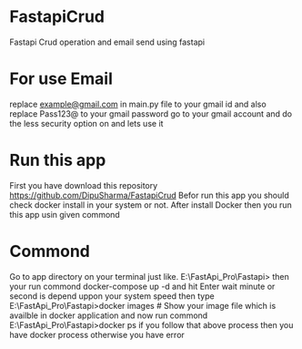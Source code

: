 # FastapiCrud
Fastapi Crud operation and email send using fastapi
# For use Email
replace example@gmail.com in main.py file to your gmail id and also replace Pass123@ to your gmail password
go to your gmail account and do the less security option on and lets use it 

# Run this app
First you have download this repository  https://github.com/DipuSharma/FastapiCrud
Befor run this app you should check docker install in your system or not.
After install Docker then you run this app usin given commond

# Commond
Go to app directory on your terminal just like.
E:\FastApi_Pro\Fastapi>
then your run commond docker-compose up -d  and hit Enter
wait minute or second is depend uppon your system speed 
then type 
E:\FastApi_Pro\Fastapi>docker images  # Show your image file which is availble in docker application 
and now run commond 
E:\FastApi_Pro\Fastapi>docker ps
if you follow that above process then you have docker process otherwise you have error
